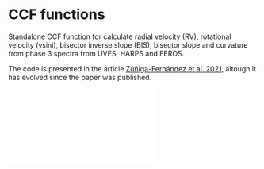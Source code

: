 # CCF functions

Standalone CCF function for calculate radial velocity (RV), rotational velocity (vsini), bisector inverse slope (BIS), bisector slope and curvature from phase 3 spectra from UVES, HARPS and FEROS.

The code is presented in the article [Zúñiga-Fernández et al. 2021](https://ui.adsabs.harvard.edu/abs/arXiv:2010.08575), altough it has evolved since the paper was published.


![CCF_functions](output_example.pdf)
